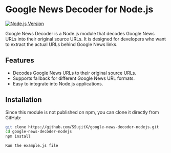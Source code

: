 # Google News Decoder for Node.js

[![Node.js Version](https://img.shields.io/node/v/google-news-url-decoder-nodejs)]([https://nodejs.org/](https://github.com/SSujitX/google-news-url-decoder-nodejs))

Google News Decoder is a Node.js module that decodes Google News URLs into their original source URLs. It is designed for developers who want to extract the actual URLs behind Google News links.

## Features

- Decodes Google News URLs to their original source URLs.
- Supports fallback for different Google News URL formats.
- Easy to integrate into Node.js applications.

## Installation

Since this module is not published on npm, you can clone it directly from GitHub:

```bash
git clone https://github.com/SSujitX/google-news-decoder-nodejs.git
cd google-news-decoder-nodejs
npm install

Run the example.js file
